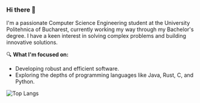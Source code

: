 ### Hi there 👋

I'm a passionate Computer Science Engineering student at the University Politehnica of Bucharest, currently
working my way through my Bachelor's degree. I have a keen interest in solving complex problems and
building innovative solutions.

🔍 **What I'm focused on:**
- Developing robust and efficient software.
- Exploring the depths of programming languages like Java, Rust, C, and Python.



![Top Langs](https://github-readme-stats.vercel.app/api/top-langs/?username=octavianarmasu&layout=compact&theme=default)


<!--
**octavianarmasu/octavianarmasu** is a ✨ _special_ ✨ repository because its `README.md` (this file) appears on your GitHub profile.

Here are some ideas to get you started:

- 🔭 I’m currently working on ...
- 🌱 I’m currently learning ...
- 👯 I’m looking to collaborate on ...
- 🤔 I’m looking for help with ...
- 💬 Ask me about ...
- 📫 How to reach me: ...
- 😄 Pronouns: ...
- ⚡ Fun fact: ...
-->
